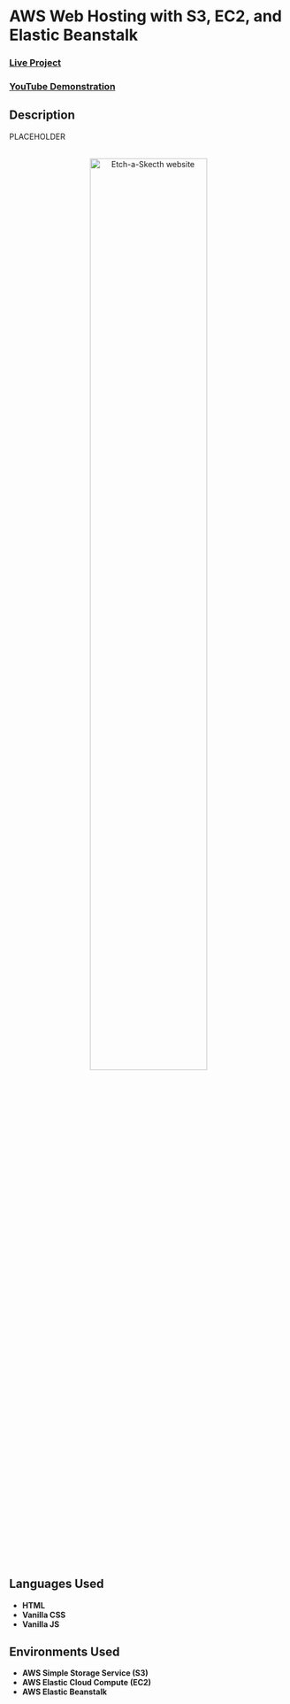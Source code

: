 <h1>AWS Web Hosting with S3, EC2, and Elastic Beanstalk</h1>

 ### [Live Project](http://jake-aws-webhosting-demo-bucket.s3-website-us-west-1.amazonaws.com)
 ### [YouTube Demonstration](https://youtu.be/l5wKv2yQRdY)
 
 <h2>Description</h2>
PLACEHOLDER
<br />
<br />

<p align="center">
<img src="https://imgur.com/a/bQLQeJm" height="65%" width="65%" alt="Etch-a-Skecth website"/>
</p>

<h2>Languages Used</h2>

- <b>HTML</b>
- <b>Vanilla CSS</b>
- <b>Vanilla JS</b>

<h2>Environments Used</h2>

- <b>AWS Simple Storage Service (S3)</b>
- <b>AWS Elastic Cloud Compute (EC2)</b>
- <b>AWS Elastic Beanstalk</b>
